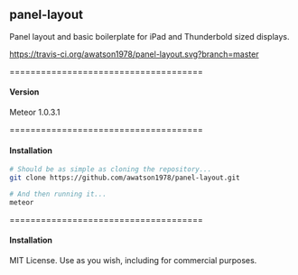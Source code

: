 ## panel-layout

Panel layout and basic boilerplate for iPad and Thunderbold sized displays.  

https://travis-ci.org/awatson1978/panel-layout.svg?branch=master  


=====================================
####  Version  
Meteor 1.0.3.1


=====================================
####  Installation  

````sh
# Should be as simple as cloning the repository...  
git clone https://github.com/awatson1978/panel-layout.git

# And then running it...
meteor
````

=====================================
####  Installation  

MIT License. Use as you wish, including for commercial purposes.
